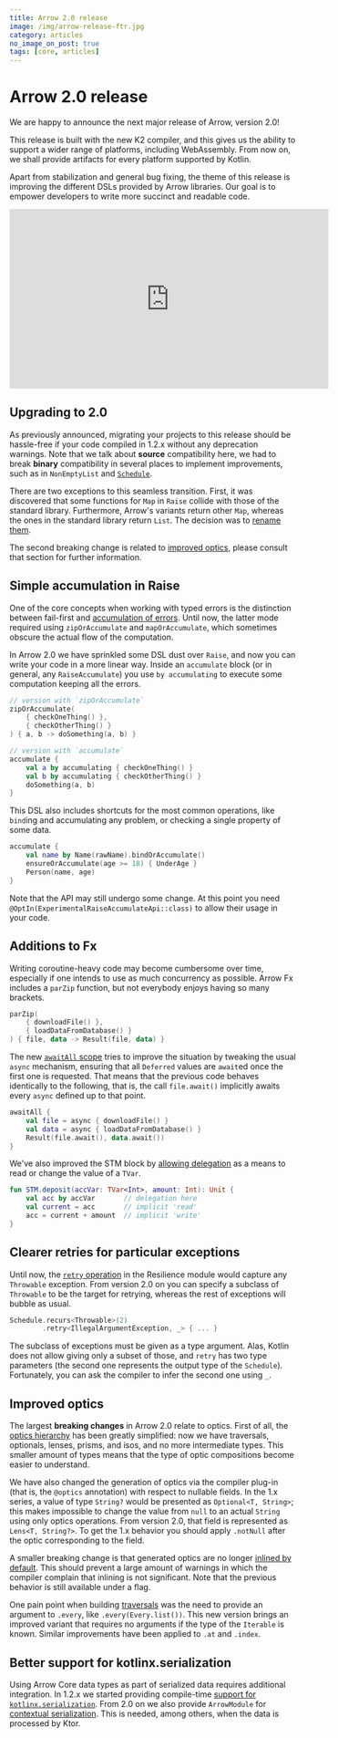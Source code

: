 ```yaml
---
title: Arrow 2.0 release
image: /img/arrow-release-ftr.jpg
category: articles
no_image_on_post: true
tags: [core, articles]
---
```


# Arrow 2.0 release

We are happy to announce the next major release of Arrow, version 2.0!

This release is built with the new K2 compiler, and this gives us the ability
to support a wider range of platforms, including WebAssembly. From now on, we shall
provide artifacts for every platform supported by Kotlin.

Apart from stabilization and general bug fixing, the theme of this release
is improving the different DSLs provided by Arrow libraries. Our goal is to
empower developers to write more succinct and readable code.

<center>
<p>
<iframe width="560" height="315" src="https://www.youtube-nocookie.com/embed/2sfnDkPWoUw?si=pLR9n67BSOzN1TGf" title="YouTube video player" frameborder="0" allow="accelerometer; autoplay; clipboard-write; encrypted-media; gyroscope; picture-in-picture; web-share" referrerpolicy="strict-origin-when-cross-origin" allowfullscreen></iframe>
</p>
</center>

## Upgrading to 2.0

As previously announced, migrating your projects to this release should be hassle-free
if your code compiled in 1.2.x without any deprecation warnings. Note that we talk about
**source** compatibility here, we had to break **binary** compatibility in several places
to implement improvements, such as in `NonEmptyList` and [`Schedule`](https://github.com/arrow-kt/arrow/pull/3504).

There are two exceptions to this seamless transition. First, it was discovered that some
functions for `Map` in `Raise` collide with those of the standard library. Furthermore,
Arrow's variants return other `Map`, whereas the ones in the standard library return `List`.
The decision was to [rename them](https://github.com/arrow-kt/arrow/pull/3512/files#diff-b378045af72d02f1e5d4037d411102fcdb768239abeabedf69a4520b74ad0278).

The second breaking change is related to [improved optics](#improved-optics), please
consult that section for further information.

## Simple accumulation in Raise

One of the core concepts when working with typed errors is the distinction
between fail-first and [accumulation of errors](/learn/typed-errors/working-with-typed-errors/#accumulating-different-computations). Until now, the latter mode
required using `zipOrAccumulate` and `mapOrAccumulate`, which sometimes obscure the actual
flow of the computation.

In Arrow 2.0 we have sprinkled some DSL dust over `Raise`, and now you can
write your code in a more linear way. Inside an `accumulate` block (or in
general, any `RaiseAccumulate`) you use `by accumulating` to execute some
computation keeping all the errors.

```kotlin
// version with `zipOrAccumulate`
zipOrAccumulate(
    { checkOneThing() },
    { checkOtherThing() }
) { a, b -> doSomething(a, b) }

// version with `accumulate`
accumulate {
    val a by accumulating { checkOneThing() }
    val b by accumulating { checkOtherThing() }
    doSomething(a, b)
}
```

This DSL also includes shortcuts for the most common operations, like
`bind`ing and accumulating any problem, or checking a single property
of some data.

```kotlin
accumulate {
    val name by Name(rawName).bindOrAccumulate()
    ensureOrAccumulate(age >= 18) { UnderAge }
    Person(name, age)
}
```

Note that the API may still undergo some change. At this point you need `@OptIn(ExperimentalRaiseAccumulateApi::class)` to allow their usage in your code.

## Additions to Fx

Writing coroutine-heavy code may become cumbersome over time, especially if
one intends to use as much concurrency as possible. Arrow Fx includes a `parZip`
function, but not everybody enjoys having so many brackets.

```kotlin
parZip(
    { downloadFile() },
    { loadDataFromDatabase() }
) { file, data -> Result(file, data) }
```

The new [`awaitAll` scope](/learn/coroutines/parallel/#await-all--parallelism-experimental) tries to improve the situation by tweaking the
usual `async` mechanism, ensuring that all `Deferred` values are `await`ed
once the first one is requested. That means that the previous code behaves
identically to the following, that is, the call `file.await()` implicitly
awaits every `async` defined up to that point.

```kotlin
awaitAll {
    val file = async { downloadFile() }
    val data = async { loadDataFromDatabase() }
    Result(file.await(), data.await())
}
```

We've also improved the STM block by [allowing delegation](/learn/coroutines/stm/#reading-and-writing-concurrent-state) as a means to
read or change the value of a `TVar`.

```kotlin
fun STM.deposit(accVar: TVar<Int>, amount: Int): Unit {
    val acc by accVar       // delegation here
    val current = acc       // implicit 'read'
    acc = current + amount  // implicit 'write'
}
```

## Clearer retries for particular exceptions

Until now, the [`retry` operation](/learn/resilience/retry-and-repeat/) in the Resilience module would capture
any `Throwable` exception. From version 2.0 on you can specify a subclass
of `Throwable` to be the target for retrying, whereas the rest of
exceptions will bubble as usual.

```kotlin
Schedule.recurs<Throwable>(2)
        .retry<IllegalArgumentException, _> { ... }
```

The subclass of exceptions must be given as a type argument.
Alas, Kotlin does not allow giving only a subset of those, and `retry`
has two type parameters (the second one represents the output type of
the `Schedule`). Fortunately, you can ask the compiler to infer the
second one using `_`.

## Improved optics

The largest **breaking changes** in Arrow 2.0 relate to optics.
First of all, the [optics hierarchy](/learn/immutable-data/intro/#many-optics-to-rule-them-all) has been greatly simplified:
now we have traversals, optionals, lenses, prisms, and isos, and no more
intermediate types. This smaller amount of types means that the type of
optic compositions become easier to understand.

We have also changed the generation of optics via the compiler plug-in
(that is, the `@optics` annotation) with respect to nullable fields.
In the 1.x series, a value of type `String?` would be presented as
`Optional<T, String>`; this makes impossible to change the value from
`null` to an actual `String` using only optics operations. From version
2.0, that field is represented as `Lens<T, String?>`. To get the 1.x
behavior you should apply `.notNull` after the optic corresponding to
the field.

A smaller breaking change is that generated optics are no longer
[inlined by default](https://github.com/arrow-kt/arrow/pull/3505).
This should prevent a large amount of warnings in which the compiler
complain that inlining is not significant. Note that the previous behavior
is still available under a flag.

One pain point when building [traversals](/learn/immutable-data/traversal/) was the need to provide an
argument to `.every`, like `.every(Every.list())`. This new version
brings an improved variant that requires no arguments if the type
of the `Iterable` is known. Similar improvements have been applied
to `.at` and `.index`.

## Better support for kotlinx.serialization

Using Arrow Core data types as part of serialized data requires additional integration.
In 1.2.x we started providing compile-time [support for `kotlinx.serialization`](/learn/quickstart/serialization/#kotlinxserialization).
From 2.0 on we also provide `ArrowModule` for
[contextual serialization](https://github.com/Kotlin/kotlinx.serialization/blob/master/docs/serializers.md#contextual-serialization). This is needed, among others, when the data is processed
by Ktor.
